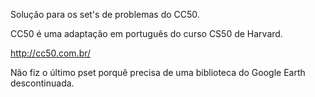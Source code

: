 Solução para os set's de problemas do CC50.

CC50 é uma adaptação em português do curso CS50 de Harvard.

http://cc50.com.br/

Não fiz o último pset porquê precisa de uma biblioteca do Google Earth descontinuada.
